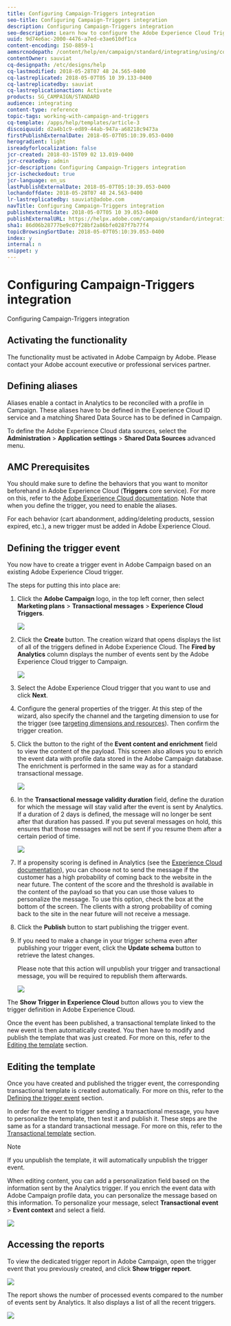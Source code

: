 ```yaml
---
title: Configuring Campaign-Triggers integration
seo-title: Configuring Campaign-Triggers integration
description: Configuring Campaign-Triggers integration
seo-description: Learn how to configure the Adobe Experience Cloud Triggers integration to start sending personalized deliveries to your customers based on their previous behaviors. 
uuid: 9d74e6ac-2000-4476-a7ed-e3ae610df1ca
content-encoding: ISO-8859-1
aemsrcnodepath: /content/help/en/campaign/standard/integrating/using/configuring-campaign-triggers-integration
contentOwner: sauviat
cq-designpath: /etc/designs/help
cq-lastmodified: 2018-05-28T07 48 24.565-0400
cq-lastreplicated: 2018-05-07T05 10 39.133-0400
cq-lastreplicatedby: sauviat
cq-lastreplicationaction: Activate
products: SG_CAMPAIGN/STANDARD
audience: integrating
content-type: reference
topic-tags: working-with-campaign-and-triggers
cq-template: /apps/help/templates/article-3
discoiquuid: d2a4b1c9-ed89-44ab-947a-a68218c9473a
firstPublishExternalDate: 2018-05-07T05:10:39.053-0400
herogradient: light
isreadyforlocalization: false
jcr-created: 2018-03-15T09 02 13.019-0400
jcr-createdby: admin
jcr-description: Configuring Campaign-Triggers integration
jcr-ischeckedout: true
jcr-language: en_us
lastPublishExternalDate: 2018-05-07T05:10:39.053-0400
lochandoffdate: 2018-05-28T07 48 24.563-0400
lr-lastreplicatedby: sauviat@adobe.com
navTitle: Configuring Campaign-Triggers integration
publishexternaldate: 2018-05-07T05 10 39.053-0400
publishExternalURL: https://helpx.adobe.com/campaign/standard/integrating/using/configuring-campaign-triggers-integration.html
sha1: 86d06b28777be9c07f28bf2a86bfe0287f7b77f4
topicBrowsingSortDate: 2018-05-07T05:10:39.053-0400
index: y
internal: n
snippet: y
---
```


# Configuring Campaign-Triggers integration

Configuring Campaign-Triggers integration

## Activating the functionality

The functionality must be activated in Adobe Campaign by Adobe. Please contact your Adobe account executive or professional services partner.

## Defining aliases

Aliases enable a contact in Analytics to be reconciled with a profile in Campaign. These aliases have to be defined in the Experience Cloud ID service and a matching Shared Data Source has to be defined in Campaign.

To define the Adobe Experience Cloud data sources, select the **Administration** > **Application settings** > **Shared Data Sources** advanced menu.

## AMC Prerequisites

You should make sure to define the behaviors that you want to monitor beforehand in Adobe Experience Cloud (**Triggers** core service). For more on this, refer to the [Adobe Experience Cloud documentation](https://marketing.adobe.com/resources/help/en_US/mcloud/t_create-trigger.html). Note that when you define the trigger, you need to enable the aliases.

For each behavior (cart abandonment, adding/deleting products, session expired, etc.), a new trigger must be added in Adobe Experience Cloud.

## Defining the trigger event

You now have to create a trigger event in Adobe Campaign based on an existing Adobe Experience Cloud trigger.

The steps for putting this into place are:

1. Click the **Adobe Campaign** logo, in the top left corner, then select **Marketing plans** > **Transactional messages** > **Experience Cloud Triggers**.

   ![](assets/remarketing_1.png)

1. Click the **Create** button. The creation wizard that opens displays the list of all of the triggers defined in Adobe Experience Cloud. The **Fired by Analytics** column displays the number of events sent by the Adobe Experience Cloud trigger to Campaign.

   ![](assets/remarketing_2.png)

1. Select the Adobe Experience Cloud trigger that you want to use and click **Next**.
1. Configure the general properties of the trigger. At this step of the wizard, also specify the channel and the targeting dimension to use for the trigger (see [targeting dimensions and resources](../../automating/using/query.md#targeting-dimensions-and-resources)). Then confirm the trigger creation.
1. Click the button to the right of the **Event content and enrichment** field to view the content of the payload. This screen also allows you to enrich the event data with profile data stored in the Adobe Campaign database. The enrichment is performed in the same way as for a standard transactional message. 

   ![](assets/remarketing_3.png)

1. In the **Transactional message validity duration** field, define the duration for which the message will stay valid after the event is sent by Analytics. If a duration of 2 days is defined, the message will no longer be sent after that duration has passed. If you put several messages on hold, this ensures that those messages will not be sent if you resume them after a certain period of time.

   ![](assets/remarketing_4.png)

1. If a propensity scoring is defined in Analytics (see the [Experience Cloud documentation](https://marketing.adobe.com/resources/help/en_US/mcloud/propensity-scoring.html)), you can choose not to send the message if the customer has a high probability of coming back to the website in the near future. The content of the score and the threshold is available in the content of the payload so that you can use those values to personalize the message. To use this option, check the box at the bottom of the screen. The clients with a strong probability of coming back to the site in the near future will not receive a message.
1. Click the **Publish** button to start publishing the trigger event.
1. If you need to make a change in your trigger schema even after publishing your trigger event, click the **Update schema** button to retrieve the latest changes.

   Please note that this action will unpublish your trigger and transactional message, you will be required to republish them afterwards.

   ![](assets/remarketing_11.png)

The **Show Trigger in Experience Cloud** button allows you to view the trigger definition in Adobe Experience Cloud.

Once the event has been published, a transactional template linked to the new event is then automatically created. You then have to modify and publish the template that was just created. For more on this, refer to the [Editing the template](../../start/using/about-templates.md) section.

## Editing the template

Once you have created and published the trigger event, the corresponding transactional template is created automatically. For more on this, refer to the [Defining the trigger event](../../integrating/using/configuring-campaign-triggers-integration.md#defining-the-trigger-event) section.

In order for the event to trigger sending a transactional message, you have to personalize the template, then test it and publish it. These steps are the same as for a standard transactional message. For more on this, refer to the [Transactional template](../../channels/using/event-transactional-messages.md#personalizing-a-transactional-message) section.

>[!NOTE]
>
>If you unpublish the template, it will automatically unpublish the trigger event.

When editing content, you can add a personalization field based on the information sent by the Analytics trigger. If you enrich the event data with Adobe Campaign profile data, you can personalize the message based on this information. To personalize your message, select **Transactional event** > **Event context** and select a field.

![](assets/remarketing_8.png)

## Accessing the reports

To view the dedicated trigger report in Adobe Campaign, open the trigger event that you previously created, and click **Show trigger report**. 

![](assets/remarketing_9.png)

The report shows the number of processed events compared to the number of events sent by Analytics. It also displays a list of all the recent triggers. 

![](assets/remarketing_10.png)

